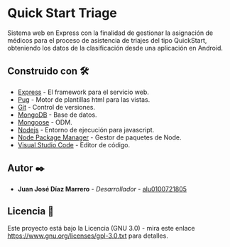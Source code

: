 # Quick Start Triage

  Sistema web en Express con la finalidad de gestionar la asignación de médicos para el proceso de asistencia de triajes del tipo QuickStart, obteniendo los datos de la clasificación desde una aplicación en Android. 
  
## Construido con 🛠️

* [Express](https://expressjs.com/es) - El framework para el servicio web.
* [Pug](https://pugjs.org/api/getting-started.html) - Motor de plantillas html para las vistas.
* [Git](https://git-scm.com/) - Control de versiones.
* [MongoDB](https://www.mongodb.com/es) - Base de datos.
* [Mongoose](https://mongoosejs.com/docs/guide.html) - ODM.
* [Nodejs](https://nodejs.org/es) - Entorno de ejecución para javascript.
* [Node Package Manager](https://www.npmjs.com/) - Gestor de paquetes de Node.
* [Visual Studio Code](https://code.visualstudio.com/) - Editor de código.

## Autor ✒️

* **Juan José Díaz Marrero** - *Desarrollador* - [alu0100721805](https://github.com/alu0100721805)
  
## Licencia 📄

Este proyecto está bajo la Licencia (GNU 3.0) - mira este enlace https://www.gnu.org/licenses/gpl-3.0.txt para detalles.


